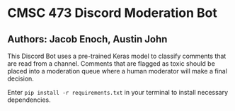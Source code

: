 # CMSC 473 Discord Moderation Bot
## Authors: Jacob Enoch, Austin John

This Discord Bot uses a pre-trained Keras model to classify comments that are read from a channel. Comments that are flagged as toxic should be placed into a moderation queue where a human moderator will make a final decision.

Enter `pip install -r requirements.txt` in your terminal to install necessary dependencies. 
